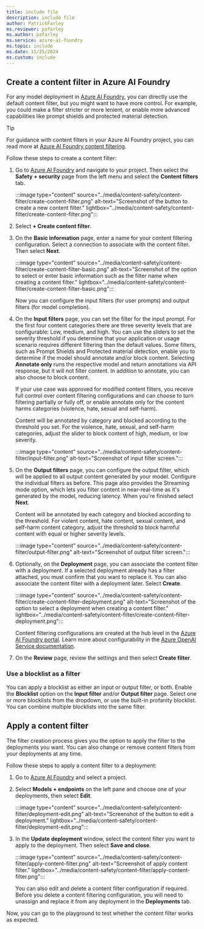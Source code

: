 ```yaml
---
title: include file
description: include file
author: PatrickFarley
ms.reviewer: pafarley
ms.author: pafarley
ms.service: azure-ai-foundry
ms.topic: include
ms.date: 11/25/2024
ms.custom: include
---
```



## Create a content filter in Azure AI Foundry

For any model deployment in [Azure AI Foundry](https://ai.azure.com), you can directly use the default content filter, but you might want to have more control. For example, you could make a filter stricter or more lenient, or enable more advanced capabilities like prompt shields and protected material detection.

> [!TIP]
> For guidance with content filters in your Azure AI Foundry project, you can read more at [Azure AI Foundry content filtering](/azure/ai-studio/concepts/content-filtering).

Follow these steps to create a content filter:

1. Go to [Azure AI Foundry](https://ai.azure.com) and navigate to your project. Then select the **Safety + security** page from the left menu and select the **Content filters** tab.

    :::image type="content" source="../media/content-safety/content-filter/create-content-filter.png" alt-text="Screenshot of the button to create a new content filter." lightbox="../media/content-safety/content-filter/create-content-filter.png":::
1. Select **+ Create content filter**.
1. On the **Basic information** page, enter a name for your content filtering configuration. Select a connection to associate with the content filter. Then select **Next**.

    :::image type="content" source="../media/content-safety/content-filter/create-content-filter-basic.png" alt-text="Screenshot of the option to select or enter basic information such as the filter name when creating a content filter." lightbox="../media/content-safety/content-filter/create-content-filter-basic.png":::

    Now you can configure the input filters (for user prompts) and output filters (for model completion). 
1. On the **Input filters** page, you can set the filter for the input prompt. For the first four content categories there are three severity levels that are configurable: Low, medium, and high. You can use the sliders to set the severity threshold if you determine that your application or usage scenario requires different filtering than the default values. 
    Some filters, such as Prompt Shields and Protected material detection, enable you to determine if the model should annotate and/or block content. Selecting **Annotate only** runs the respective model and return annotations via API response, but it will not filter content. In addition to annotate, you can also choose to block content.

    If your use case was approved for modified content filters, you receive full control over content filtering configurations and can choose to turn filtering partially or fully off, or enable annotate only for the content harms categories (violence, hate, sexual and self-harm).

    Content will be annotated by category and blocked according to the threshold you set. For the violence, hate, sexual, and self-harm categories, adjust the slider to block content of high, medium, or low severity.

    :::image type="content" source="../media/content-safety/content-filter/input-filter.png" alt-text="Screenshot of input filter screen.":::
1. On the **Output filters** page, you can configure the output filter, which will be applied to all output content generated by your model. Configure the individual filters as before. This page also provides the Streaming mode option, which lets you filter content in near-real-time as it's generated by the model, reducing latency. When you're finished select **Next**. 
    
    Content will be annotated by each category and blocked according to the threshold. For violent content, hate content, sexual content, and self-harm content category, adjust the threshold to block harmful content with equal or higher severity levels.

    :::image type="content" source="../media/content-safety/content-filter/output-filter.png" alt-text="Screenshot of output filter screen.":::
1. Optionally, on the **Deployment** page, you can associate the content filter with a deployment. If a selected deployment already has a filter attached, you must confirm that you want to replace it. You can also associate the content filter with a deployment later. Select **Create**.

    :::image type="content" source="../media/content-safety/content-filter/create-content-filter-deployment.png" alt-text="Screenshot of the option to select a deployment when creating a content filter." lightbox="../media/content-safety/content-filter/create-content-filter-deployment.png":::

    Content filtering configurations are created at the hub level in the [Azure AI Foundry portal](https://ai.azure.com). Learn more about configurability in the [Azure OpenAI Service documentation](/azure/ai-services/openai/how-to/content-filters).


1. On the **Review** page, review the settings and then select **Create filter**.

### Use a blocklist as a filter

You can apply a blocklist as either an input or output filter, or both. Enable the **Blocklist** option on the **Input filter** and/or **Output filter** page. Select one or more blocklists from the dropdown, or use the built-in profanity blocklist. You can combine multiple blocklists into the same filter.

## Apply a content filter

The filter creation process gives you the option to apply the filter to the deployments you want. You can also change or remove content filters from your deployments at any time.

Follow these steps to apply a content filter to a deployment:

1. Go to [Azure AI Foundry](https://ai.azure.com) and select a project.
1. Select **Models + endpoints** on the left pane and choose one of your deployments, then select **Edit**.

    :::image type="content" source="../media/content-safety/content-filter/deployment-edit.png" alt-text="Screenshot of the button to edit a deployment." lightbox="../media/content-safety/content-filter/deployment-edit.png":::

1. In the **Update deployment** window, select the content filter you want to apply to the deployment. Then select **Save and close**.

    :::image type="content" source="../media/content-safety/content-filter/apply-content-filter.png" alt-text="Screenshot of apply content filter." lightbox="../media/content-safety/content-filter/apply-content-filter.png":::

    You can also edit and delete a content filter configuration if required. Before you delete a content filtering configuration, you will need to unassign and replace it from any deployment in the **Deployments** tab.

Now, you can go to the playground to test whether the content filter works as expected.

